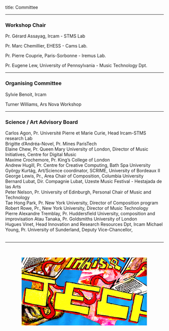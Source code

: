 title: Committee

---

### Workshop Chair

Pr. Gérard Assayag, Ircam - STMS Lab

Pr. Marc Chemillier, EHESS - Cams Lab.

Pr. Pierre Couprie, Paris-Sorbonne - Iremus Lab.

Pr. Eugene Lew, University of Pennsylvania - Music Technology Dpt.

---

### Organising Committee

Sylvie Benoit, Ircam

Turner Williams, Ars Nova Workshop

---

### Science / Art Advisory Board

Carlos Agon, Pr. Université Pierre et Marie Curie, Head Ircam-STMS research Lab  
Brigitte d’Andréa-Novel, Pr. Mines ParisTech  
Elaine Chew, Pr. Queen Mary University of London, Director of Music Initiatives, Centre for Digital Music  
Maxime Crochemore, Pr. King’s College of London  
Andrew Hugill, Pr. Centre for Creative Computing, Bath Spa University  
György Kurtág, Art/Science coordinator, SCRIME, University of Bordeaux II  
George Lewis, Pr., Area Chair of Composition, Columbia University  
Bernard Lubat, Dir. Compagnie Lubat,  Uzeste Music Festival - Hestajada de las Arts  
Peter Nelson, Pr. University of Edinburgh, Personal Chair of Music and Technology  
Tae Hong Park, Pr. New York University, Director of Composition program  
Robert Rowe, Pr., New York University, Director of Music Technology  
Pierre Alexandre Tremblay, Pr. Huddersfield University, composition and improvisation 
Atau Tanaka, Pr. Goldsmiths University of London  
Hugues Vinet, Head Innovation and Research Resources Dpt, Ircam
Michael Young, Pr. University of Sunderland, Deputy Vice-Chancellor, 
<br><br>

---

<p align="center">
   <br><br>
  <img src="../images/IKPoster_frag5.png" width="400">
   <br><br>
</p>



